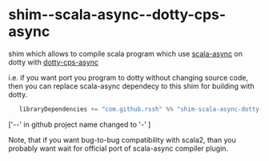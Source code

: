 # shim--scala-async--dotty-cps-async

shim which allows to compile scala program which use [scala-async](https://github.com/scala/scala-async) on dotty with [dotty-cps-async](https://github.com/rssh/dotty-cps-async)

i.e. if you want port you program to dotty without changing source code, then you can replace scala-async dependecy to this shim for building with dotty.

```Scala
   libraryDependencies += "com.github.rssh" %% "shim-scala-async-dotty-cps-async" % "0.9.21",
```

['--' in github project name changed to '-' ]


Note, that if you want bug-to-bug compatibility with scala2, than you probably want wait for official port of scala-async compiler plugin.

